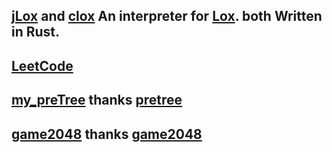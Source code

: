 ## [jLox](rlox/) and [clox](/clox) An interpreter for [Lox](http://craftinginterpreters.com). both Written in Rust.
## [LeetCode](algorithms)
## [my_preTree](algorithms/src/pretree) thanks [pretree](https://crates.io/crates/pretree)
## [game2048](game-2048-tui/src) thanks [game2048](https://github.com/WanderHuang/game-2048-tui)